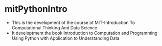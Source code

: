 # mitPythonIntro
- This is the development of the course of MIT-Introduction To Computational Thinking And Data Science
- It developtment the book Introduction to Computation and Programming Using Python with Application to Understanding Data
